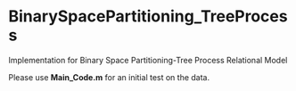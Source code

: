 # BinarySpacePartitioning_TreeProcess
Implementation for Binary Space Partitioning-Tree Process Relational Model

Please use **Main_Code.m** for an initial test on the data.

